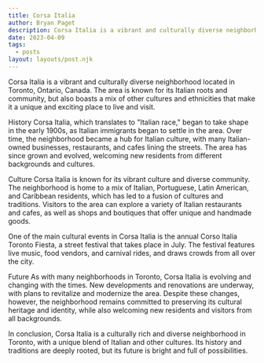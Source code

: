 ```yaml
---
title: Corsa Italia
author: Bryan Paget
description: Corsa Italia is a vibrant and culturally diverse neighborhood located in Toronto, Ontario, Canada.
date: 2023-04-09
tags:
  - posts
layout: layouts/post.njk
---
```


Corsa Italia is a vibrant and culturally diverse neighborhood located in Toronto, Ontario, Canada. The area is known for its Italian roots and community, but also boasts a mix of other cultures and ethnicities that make it a unique and exciting place to live and visit.

History
Corsa Italia, which translates to "Italian race," began to take shape in the early 1900s, as Italian immigrants began to settle in the area. Over time, the neighborhood became a hub for Italian culture, with many Italian-owned businesses, restaurants, and cafes lining the streets. The area has since grown and evolved, welcoming new residents from different backgrounds and cultures.

Culture
Corsa Italia is known for its vibrant culture and diverse community. The neighborhood is home to a mix of Italian, Portuguese, Latin American, and Caribbean residents, which has led to a fusion of cultures and traditions. Visitors to the area can explore a variety of Italian restaurants and cafes, as well as shops and boutiques that offer unique and handmade goods.

One of the main cultural events in Corsa Italia is the annual Corso Italia Toronto Fiesta, a street festival that takes place in July. The festival features live music, food vendors, and carnival rides, and draws crowds from all over the city.

Future
As with many neighborhoods in Toronto, Corsa Italia is evolving and changing with the times. New developments and renovations are underway, with plans to revitalize and modernize the area. Despite these changes, however, the neighborhood remains committed to preserving its cultural heritage and identity, while also welcoming new residents and visitors from all backgrounds.

In conclusion, Corsa Italia is a culturally rich and diverse neighborhood in Toronto, with a unique blend of Italian and other cultures. Its history and traditions are deeply rooted, but its future is bright and full of possibilities.
